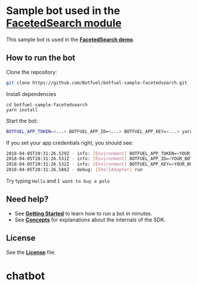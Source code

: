 # Sample bot used in the [FacetedSearch module](https://docs.botfuel.io/dialog/modules/faceted-search)

This sample bot is used in the [**FacetedSearch demo**](https://docs.botfuel.io/dialog/demos/faceted-search).

## How to run the bot

Clone the repository:

```bash
git clone https://github.com/Botfuel/botfuel-sample-facetedsearch.git
```

Install dependencies

```
cd botfuel-sample-facetedsearch
yarn install
```

Start the bot:

```bash
BOTFUEL_APP_TOKEN=<...> BOTFUEL_APP_ID=<...> BOTFUEL_APP_KEY=<...> yarn start shell-config.js
```

If you set your app credentials right, you should see:

```bash
2018-04-05T20:31:26.529Z - info: [Environment] BOTFUEL_APP_TOKEN=<YOUR_BOT_APP_TOKEN>
2018-04-05T20:31:26.531Z - info: [Environment] BOTFUEL_APP_ID=<YOUR_BOT_ID>
2018-04-05T20:31:26.532Z - info: [Environment] BOTFUEL_APP_KEY=<YOUR_BOT_APP_KEY>
2018-04-05T20:31:26.588Z - debug: [ShellAdapter] run
```

Try typing `Hello` and `I want to buy a polo`

## Need help?

* See [**Getting Started**](https://docs.botfuel.io/dialog/tutorials/getting-started) to learn how to run a bot in minutes.
* See [**Concepts**](https://docs.botfuel.io/dialog/concepts) for explanations about the internals of the SDK.

## License

See the [**License**](LICENSE.md) file.
# chatbot
